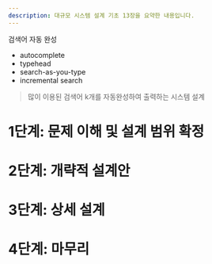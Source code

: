 ```yaml
---
description: 대규모 시스템 설계 기초 13장을 요약한 내용입니다.
---
```


검색어 자동 완성
- autocomplete
- typehead
- search-as-you-type
- incremental search

> 많이 이용된 검색어 k개를 자동완성하여 출력하는 시스템 설계

# 1단계: 문제 이해 및 설계 범위 확정

# 2단계: 개략적 설계안

# 3단계: 상세 설계

# 4단계: 마무리